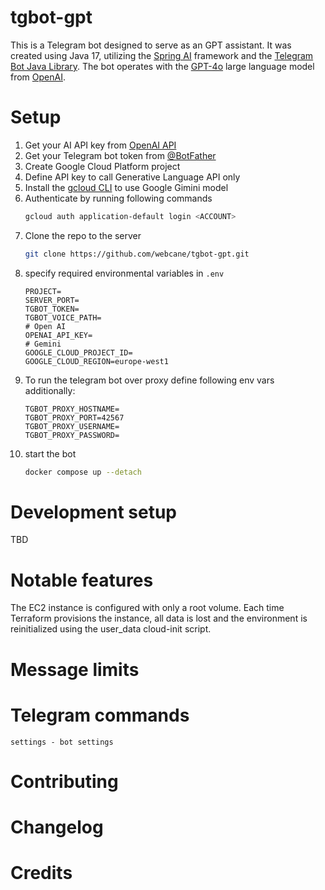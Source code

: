 # tgbot-gpt
This is a Telegram bot designed to serve as an GPT assistant. 
It was created using Java 17, utilizing the [Spring AI](https://spring.io/projects/spring-ai) framework and the [Telegram Bot Java Library](https://github.com/rubenlagus/TelegramBots). The bot operates with the [GPT-4o](https://platform.openai.com/docs/models#gpt-4o) large language model from [OpenAI](https://platform.openai.com/docs/overview).

# Setup
1. Get your AI API key from [OpenAI API](https://openai.com/api)
2. Get your Telegram bot token from [@BotFather](https://t.me/BotFather)
3. Create Google Cloud Platform project
4. Define API key to call Generative Language API only
5. Install the [gcloud CLI](https://cloud.google.com/sdk/docs/install#deb) to use Google Gimini model
6. Authenticate by running following commands
   ```bash
   gcloud auth application-default login <ACCOUNT>
   ```
7. Clone the repo to the server
    ```bash
    git clone https://github.com/webcane/tgbot-gpt.git
    ```
8. specify required environmental variables in `.env`
    ```dotenv
    PROJECT=
    SERVER_PORT=
    TGBOT_TOKEN=
    TGBOT_VOICE_PATH=
    # Open AI
    OPENAI_API_KEY=
    # Gemini
    GOOGLE_CLOUD_PROJECT_ID=
    GOOGLE_CLOUD_REGION=europe-west1
    ```
9. To run the telegram bot over proxy define following env vars additionally:
    ```dotenv
    TGBOT_PROXY_HOSTNAME=
    TGBOT_PROXY_PORT=42567
    TGBOT_PROXY_USERNAME=
    TGBOT_PROXY_PASSWORD=
    ```
10. start the bot
    ```bash
    docker compose up --detach
    ```

# Development setup
TBD

# Notable features
The EC2 instance is configured with only a root volume. Each time Terraform provisions the instance, 
all data is lost and the environment is reinitialized using the user_data cloud-init script.

# Message limits

# Telegram commands
```
settings - bot settings
```

# Contributing

# Changelog

# Credits

